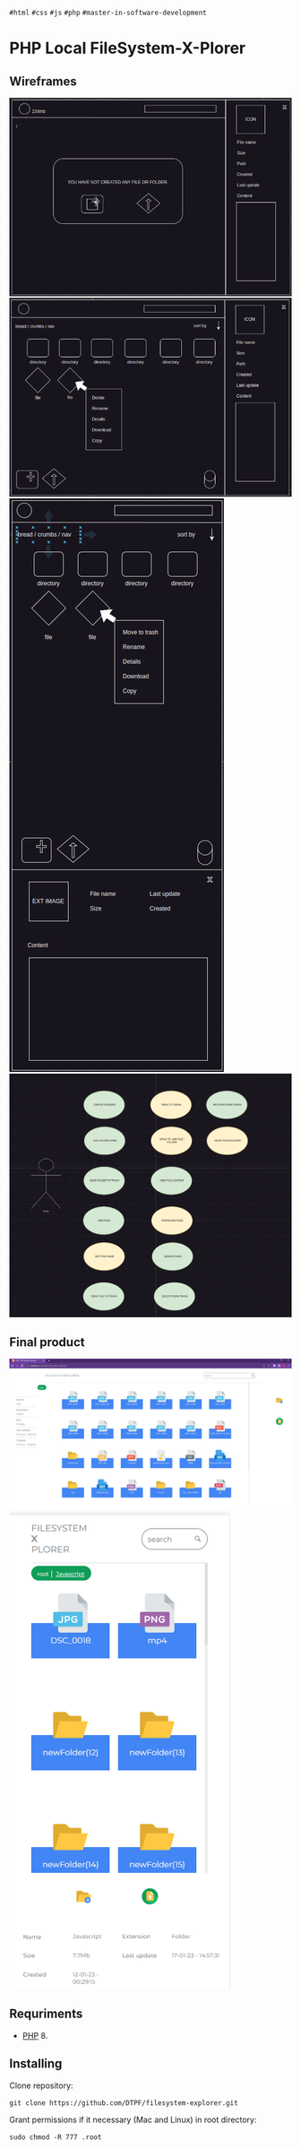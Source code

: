 `#html` `#css` `#js` `#php` `#master-in-software-development`

# PHP Local FileSystem-X-Plorer

## Wireframes
![This is an image](/assets/wireframes/wireframe.png)
![This is an image](/assets/wireframes/wireframe-1.png)
![This is an image](/assets/wireframes/wireframe-2.png)
![This is an image](/assets/wireframes/use-case-diagram.png)
## Final product
![This is an image](/assets/wireframes/landscape.png)
![This is an image](/assets/wireframes/mobile.png)

## Requriments

- [PHP] 8.


## Installing
Clone repository:
```
git clone https://github.com/DTPF/filesystem-explorer.git
```
Grant permissions if it necessary (Mac and Linux) in root directory:
```
sudo chmod -R 777 .root
```

[PHP]: <https://www.php.net>